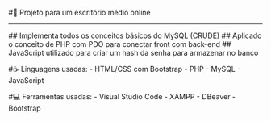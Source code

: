 #🚀 Projeto para um escritório médio online
<hr/>
## Implementa todos os conceitos básicos do MySQL (CRUDE)
## Aplicado o conceito de PHP com PDO para conectar front com back-end
## JavaScript utilizado para criar um hash da senha para armazenar no banco

#☕️ Linguagens usadas:
	- HTML/CSS com Bootstrap
	- PHP
	- MySQL
	- JavaScript

#💻 Ferramentas usadas:
	- Visual Studio Code
	- XAMPP
	- DBeaver
	- Bootstrap

